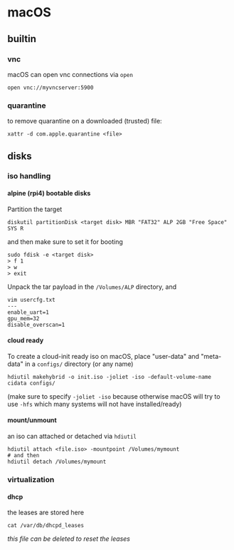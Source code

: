 macOS
===

## builtin

### vnc

macOS can open vnc connections via `open`

```
open vnc://myvncserver:5900
```

### quarantine

to remove quarantine on a downloaded (trusted) file:
```
xattr -d com.apple.quarantine <file>
```

## disks

### iso handling

#### alpine (rpi4) bootable disks

Partition the target
```
diskutil partitionDisk <target disk> MBR "FAT32" ALP 2GB "Free Space" SYS R
```

and then make sure to set it for booting
```
sudo fdisk -e <target disk>
> f 1
> w
> exit
```

Unpack the tar payload in the `/Volumes/ALP` directory, and
```
vim usercfg.txt
---
enable_uart=1
gpu_mem=32
disable_overscan=1
```

#### cloud ready

To create a cloud-init ready iso on macOS, place "user-data" and "meta-data" in a `configs/` directory (or any name)

```
hdiutil makehybrid -o init.iso -joliet -iso -default-volume-name cidata configs/
```

(make sure to specify `-joliet -iso` because otherwise macOS will try to use `-hfs` which many systems will not have installed/ready)

#### mount/unmount

an iso can attached or detached via `hdiutil`
```
hdiutil attach <file.iso> -mountpoint /Volumes/mymount
# and then
hdiutil detach /Volumes/mymount
```

### virtualization

#### dhcp

the leases are stored here
```
cat /var/db/dhcpd_leases
```

_this file can be deleted to reset the leases_
